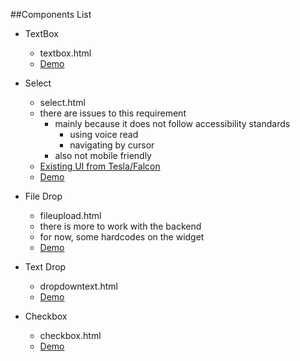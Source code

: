 ##Components List

* TextBox
	* textbox.html 	
	* [Demo](http://youtu.be/FufeVtsCcVk)
	
* Select
	* select.html 	
 	* there are issues to this requirement
 		* mainly because it does not follow accessibility standards
 			* using voice read
 			* navigating by cursor
		* also not mobile friendly
	* [Existing UI from Tesla/Falcon](https://www.dropbox.com/s/ovzw2tahpltk4q8/Screenshot%202015-07-25%2021.46.59.png?dl=0)
	* [Demo](http://youtu.be/V9ah9TSak0A)
	
* File Drop
	* fileupload.html 	
	* there is more to work with the backend
	* for now, some hardcodes on the widget
	* [Demo](http://youtu.be/SLch29nnVKQ)
	
* Text Drop
	* dropdowntext.html	 
	* [Demo](http://youtu.be/Eve-5tRctsU)
	
* Checkbox
	* checkbox.html 
	* [Demo](http://youtu.be/h0EwgpOY4YI)